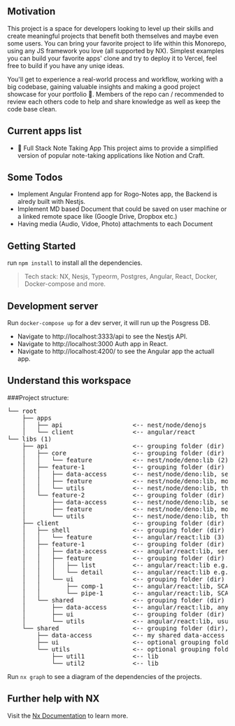 ## Motivation
This project is a space for developers looking to level up their skills and create meaningful projects that benefit both themselves and maybe even some users. You can bring your favorite project to life within this Monorepo, using any JS framework you love (all supported by NX). Simplest examples you can build your favorite apps' clone and try to deploy it to Vercel, feel free to build if you have any uniqe ideas.

You'll get to experience a real-world process and workflow, working with a big codebase, gaining valuable insights and making a good project showcase for your portfolio 🚀. 
Members of the repo can / recommended to review each others code to help and share knowledge as well as keep the code base clean.

## Current apps list
- 📓 Full Stack Note Taking App
This project aims to provide a simplified version of popular note-taking applications like Notion and Craft.

## Some Todos
- Implement Angular Frontend app for Rogo-Notes app, the Backend is alredy built with Nestjs.
- Implement MD based Document that could be saved on user machine or a linked remote space like (Google Drive, Dropbox etc.)
- Having media (Audio, Vidoe, Photo) attachments to each Document

## Getting Started
run `npm install` to install all the dependencies.

> Tech stack: NX, Nesjs, Typeorm, Postgres, Angular, React, Docker, Docker-compose and more.

## Development server

Run `docker-compose up` for a dev server, it will run up the Posgress DB.
- Navigate to http://localhost:3333/api to see the Nestjs API.
- Navigate to http://localhost:3000 Auth app in React.
- Navigate to http://localhost:4200/ to see the Angular app the actuall app.

## Understand this workspace

###Project structure:
<pre>
└── root
    ├── apps
    │   ├── api                   &lt;-- nest/node/denojs
    │   └── client                &lt;-- angular/react
└── libs (1)
    ├── api                       &lt;-- grouping folder (dir)
    │   ├── core                  &lt;-- grouping folder (dir)
    │   │   └── feature           &lt;-- nest/node/deno:lib (2)
    │   ├── feature-1             &lt;-- grouping folder (dir)
    │   │   ├── data-access       &lt;-- nest/node/deno:lib, service + entities
    │   │   ├── feature           &lt;-- nest/node/deno:lib, module + controller
    │   │   └── utils             &lt;-- nest/node/deno:lib, things like interceptors, guards, pipes etc...
    │   └── feature-2             &lt;-- grouping folder (dir)
    │       ├── data-access       &lt;-- nest/node/deno:lib, service + entities
    │       ├── feature           &lt;-- nest/node/deno:lib, module + controller
    │       └── utils             &lt;-- nest/node/deno:lib, things like interceptors, guards, pipes etc...
    ├── client                    &lt;-- grouping folder (dir)
    │   ├── shell                 &lt;-- grouping folder (dir) 
    │   │   └── feature           &lt;-- angular/react:lib (3)
    │   ├── feature-1             &lt;-- grouping folder (dir)
    │   │   ├── data-access       &lt;-- angular/react:lib, service, API calls, state management)
    │   │   ├── feature           &lt;-- grouping folder (dir) or lib (4)
    │   │   │   ├── list          &lt;-- angular/react:lib e.g. ProductList
    │   │   │   └── detail        &lt;-- angular/react:lib e.g. ProductDetail
    │   │   └── ui                &lt;-- grouping folder (dir)
    │   │       ├── comp-1        &lt;-- angular/react:lib, SCAM for Component
    │   │       └── pipe-1        &lt;-- angular/react:lib, SCAM for Pipe
    │   └── shared                &lt;-- grouping folder (dir)
    │       ├── data-access       &lt;-- angular/react:lib, any Service or State management to share across the Client app)
    │       ├── ui                &lt;-- grouping folder (dir) (5)
    │       └── utils             &lt;-- angular/react:lib, usually shared Guards, Interceptors, Validators...)
    └── shared                    &lt;-- grouping folder (dir), most libs in here are buildable @nrwl/angular:lib)
        ├── data-access           &lt;-- my shared data-access is usually models, so it is a lib
        ├── ui                    &lt;-- optional grouping folder (dir), if I have multiple client apps
        └── utils                 &lt;-- optional grouping folder (dir), usually validation logic or shared utilities
            ├── util1             &lt;-- lib
            └── util2             &lt;-- lib
</pre>

Run `nx graph` to see a diagram of the dependencies of the projects.

## Further help with NX

Visit the [Nx Documentation](https://nx.dev) to learn more.
